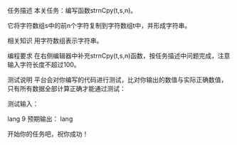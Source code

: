 任务描述
本关任务：编写函数strnCpy(t,s,n)。

它将字符数组s中的前n个字符复制到字符数组t中，并形成字符串。

相关知识
用字符数组表示字符串。

编程要求
在右侧编辑器中补充strnCpy(t,s,n)函数，按任务描述中问题完成，注意输入字符长度不超过100。

测试说明
平台会对你编写的代码进行测试，比对你输出的数值与实际正确数值，只有所有数据全部计算正确才能通过测试：

测试输入：

lang
9
预期输出：
lang

开始你的任务吧，祝你成功！